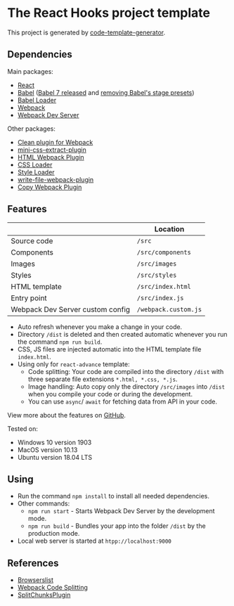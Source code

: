 # The React Hooks project template

This project is generated by [code-template-generator](https://www.npmjs.com/package/code-template-generator).

## Dependencies

Main packages:
* [React](https://reactjs.org/)
* [Babel](https://babeljs.io/docs/en) ([Babel 7 released](https://babeljs.io/blog/2018/08/27/7.0.0) and [removing Babel's stage presets](https://babeljs.io/blog/2018/07/27/removing-babels-stage-presets))
* [Babel Loader](https://github.com/babel/babel-loader)
* [Webpack](https://webpack.js.org/concepts/)
* [Webpack Dev Server](https://webpack.js.org/configuration/dev-server/)

Other packages:
* [Clean plugin for Webpack](https://github.com/johnagan/clean-webpack-plugin)
* [mini-css-extract-plugin](https://github.com/webpack-contrib/mini-css-extract-plugin)
* [HTML Webpack Plugin](https://github.com/jantimon/html-webpack-plugin)
* [CSS Loader](https://github.com/webpack-contrib/css-loader)
* [Style Loader](https://github.com/webpack-contrib/style-loader)
* [write-file-webpack-plugin](https://github.com/gajus/write-file-webpack-plugin)
* [Copy Webpack Plugin](https://github.com/webpack-contrib/copy-webpack-plugin)

## Features
||Location|
|---|---|
|Source code|`/src`|
|Components|`/src/components`|
|Images|`/src/images`|
|Styles|`/src/styles`|
|HTML template|`/src/index.html`|
|Entry point|`/src/index.js`|
|Webpack Dev Server custom config|`/webpack.custom.js`|

* Auto refresh whenever you make a change in your code.
* Directory `/dist` is deleted and then created automatic whenever you run the command `npm run build`.
* CSS, JS files are injected automatic into the HTML template file `index.html`.
* Using only for `react-advance` template:
    * Code splitting: Your code are compiled into the directory `/dist` with three separate file extensions `*.html, *.css, *.js`.
    * Image handling: Auto copy only the directory `/src/images` into `/dist` when you compile your code or during the development.
    * You can use `async`/ `await` for fetching data from API in your code.

View more about the features on [GitHub](https://github.com/nguyenkhois/build-environments).

Tested on:
* Windows 10 version 1903
* MacOS version 10.13
* Ubuntu version 18.04 LTS

## Using
* Run the command `npm install` to install all needed dependencies.
* Other commands:
    * `npm run start` - Starts Webpack Dev Server by the development mode.
    * `npm run build` - Bundles your app into the folder `/dist` by the production mode.
* Local web server is started at `htpp://localhost:9000`

## References
* [Browserslist](https://github.com/browserslist/browserslist)
* [Webpack Code Splitting](https://webpack.js.org/guides/code-splitting/)
* [SplitChunksPlugin](https://webpack.js.org/plugins/split-chunks-plugin/)